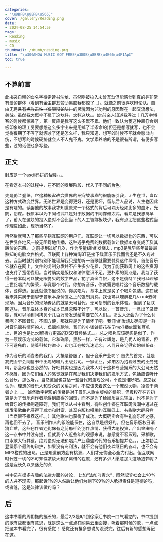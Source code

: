 ```yaml
---
categories:
- "\u8BFB\u8BFB\u565C"
cover: /gallery/Reading.png
date:
- 2024-08-25 14:54:59
tags:
- Reading
- music
- CD
thumbnail: /thumb/Reading.png
title: "\u300AHOW MUSIC GOT FREE\u300B\u8BFB\u4E66\u4F1Ap8"
toc: true

---
```

## 不算前言
此书来自糕的@名字待定读书沙龙，虽然刚被拉入未曾互动但能感觉到真的是非常有爱的群体（看到有金主群友赞助黑胶我都惊了...）。就像之前很喜欢辩论队，自由无用~~且有点攻击性（仅限辩论队）~~的灵魂因为非功利的原因聚在一起交流想法，美哉。虽然我大概率不属于这块料，文科这块。。(之前亲人知道我写过十几万字博客的时候都惊呆了，第一反应是我写这么多累不累。他们一致认为我这种超符合刻板印象的理工男要想憋这么多字出来是用掉了半条命的)但还是想写就写，也不会觉得假期了不写了就懈怠了还是怎么样，我只知道，想写的时候不写就会憋出内伤，不想写的时候硬挤就会人不人鬼不鬼。文学素养啥的不是很有所谓，有便多写些，没的话便也多写些。
## 正文
封皮是一个ascii码拼的骷髅。。。

在看这本书的过程中，在不同的发展阶段，代入了不同的角色。

先是勃兰登堡，它这种极客改变世界的研究故事真的很能吸引我，人生在世，当以这种方式改变世界。无论世界是变得更好，还是更坏，留与后人品说，人生也因此是有趣的。读罢他的故事我才知道原来一个格式的背后可以历经如此多的血汗，光阴，阴谋。我原本以为不同格式只是对于数据的不同存储方式，看来是我想简单了，前人在这块的投入绝对不会比当下的人工智能板块少，我有点太把这些格式当作理应如此，理所当然了。

再然后就带入了那些早期互联网的用户们。互联网让一切可以数据化的东西，可以在世界各地风一般无阻碍地传播，这种近乎免费的数据载体让数据本身变成了及其廉价的东西。
之前提到过好几次，作为羽量级hifi发烧友，mp3是我早些年最最最熟知的电脑文件格式。互联网上各种海淘BT链接下载音乐于我而言还是不久的过去。我当时就特别特别不能理解我只是想听一首歌就需要付费这件事情。首先音乐它就存在网上，文件的复制分发并不产生多少花费，我为了能获取网上的这些资源也支付了宽带费用。当时确实是版权和法律意识不足。更朴素的观点是，我为了获得一份本就可以被无限拷贝的数字产品，花了真金白银，这不是傻吗？我可以理解上世纪唱片的繁荣，毕竟那个时代，你想听音乐，你就需要唱片这个音乐数据的载体，没得选。因此就像书里说的，你买唱片，基本上就是买了个唱片包装。这在我看来其实属于捆绑于音乐本身价值之上的强制消费。我也可以理解花几k rmb去听现场，因为音乐的现场传达的就是无可替代，无可复制的音乐体验。
但到了互联网这块，音乐载体本身的成本已经忽略不计了，可以说，一首音乐，一旦出了录音棚，就可以顷刻间拷贝个几百万份发送给需要它的人们。。那么人还会为了什么付费呢？不图音质，不图方便，那就只是为了情怀了吧。我们hifi发烧友确实是一群对音乐很有情怀的人，但很抱歉呐，我们的小钱钱都花在了mp3播放器和耳机上，用的也是比cd解析力更高的DSD音频格式。。。总之唱片应该确实是似了，作为一项娱乐方式的载体，它和磁带，黑胶一样，它有过辉煌，是几代人的青春，但不可避免的，随着科技的进步，它也正在被光速遗忘，人们只会记得它的继任者。

作为音乐的消费者的我们，大抵是舒服了，但于音乐产业呢？
首先的首先，就是我完全不会同情书中出现的唱片出版公司。一家企业，如果因为抱着过去的业务死啃，那会似也是必然的。好吧其实也是因为我本人对于这种专营娱乐的大公司天然不感冒，因为它们给人的感觉就是在帮助我们决定我们的娱乐方式，包括应该听什么音乐，怎么听。。当然这里也包括一些当代的游戏公司，不说是谁好吧。总之我认为，理想的音乐人和受众的关系之间，不应该夹着这么一个庞然大物，凌驾于两者之上。。。
诚然数字拷贝的传播是对于音乐人歌曲版权的侵犯，但版权存在的初衷是为了音乐创作者能得到应得的回馈，而不是为了给娱乐巨头输血，也不是为了给音乐的传播制造障碍，我们可以从书中看到，有些创作者在互联网浪潮中通过在线发表歌曲也获得了成功和财富。甚至在版权模糊的互联网上，有些歌大肆采样（当然很不推荐这样。。）其他歌曲也获得了成功。大概确实会有种礼崩乐坏之感，再也回不去了。
音乐制作人的饭碗能保住，这自然是很好的。但在音乐版权日渐消亡后，这些创作者还能保有之前那样的创作热情，获得大笔投资，产出金曲吗？这一点书中并没有提，但就我个人近些年的观感来说，总感觉不容乐观，采样歌，口水歌大行其道，绝对绝对无法和唱片产业鼎盛时代的音乐相提并论。。。正如勃兰登堡那个最终的辩护，如果没有专利法，就不会有他们夜以继日的奋斗，也不会有MP3格式的出现。正是知道前方会有桃源，人们才无悔全心全力付出。但互联网时代这一切的不可知性被放大到了离谱的程度，还有多少人愿意加入这场追梦呢？这是我长久以来迷茫的点

书中还有很多有趣的法律方面的讨论，
比如“法如何责众”，既然起诉社会上90%的人并不现实，那起诉1%的人然后让他们为剩下89%的人承担责任是道德的吗，或者说，这是法律该做的吗？


## 后
这本书看的周期拖的挺长的，最后2/3是9/1到徐家汇书院一口气看完的，书中提到的歌有些都很有意思，就是这么一点点在网易云里面搜，听着那时候的歌，一点点把这本书看完了，很有感觉！
感觉还有挺多想说的没说完，往后有新的感想再记在这。

